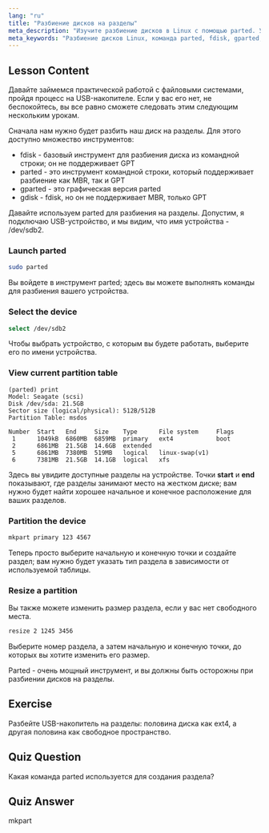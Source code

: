 ```yaml
---
lang: "ru"
title: "Разбиение дисков на разделы"
meta_description: "Изучите разбиение дисков в Linux с помощью parted. Узнайте, как разбивать, выбирать, просматривать и изменять размер дисков. Начните с этого руководства для начинающих!"
meta_keywords: "Разбиение дисков Linux, команда parted, fdisk, gparted, учебник Linux, Linux для начинающих, управление дисками, руководство Linux"
---
```


## Lesson Content

Давайте займемся практической работой с файловыми системами, пройдя процесс на USB-накопителе. Если у вас его нет, не беспокойтесь, вы все равно сможете следовать этим следующим нескольким урокам.

Сначала нам нужно будет разбить наш диск на разделы. Для этого доступно множество инструментов:

- fdisk - базовый инструмент для разбиения диска из командной строки; он не поддерживает GPT
- parted - это инструмент командной строки, который поддерживает разбиение как MBR, так и GPT
- gparted - это графическая версия parted
- gdisk - fdisk, но он не поддерживает MBR, только GPT

Давайте используем parted для разбиения на разделы. Допустим, я подключаю USB-устройство, и мы видим, что имя устройства - /dev/sdb2.

### Launch parted

```bash
sudo parted
```

Вы войдете в инструмент parted; здесь вы можете выполнять команды для разбиения вашего устройства.

### Select the device

```bash
select /dev/sdb2
```

Чтобы выбрать устройство, с которым вы будете работать, выберите его по имени устройства.

### View current partition table

```plaintext
(parted) print
Model: Seagate (scsi)
Disk /dev/sda: 21.5GB
Sector size (logical/physical): 512B/512B
Partition Table: msdos

Number  Start   End     Size    Type      File system     Flags
 1      1049kB  6860MB  6859MB  primary   ext4            boot
 2      6861MB  21.5GB  14.6GB  extended
 5      6861MB  7380MB  519MB   logical   linux-swap(v1)
 6      7381MB  21.5GB  14.1GB  logical   xfs
```

Здесь вы увидите доступные разделы на устройстве. Точки **start** и **end** показывают, где разделы занимают место на жестком диске; вам нужно будет найти хорошее начальное и конечное расположение для ваших разделов.

### Partition the device

```bash
mkpart primary 123 4567
```

Теперь просто выберите начальную и конечную точки и создайте раздел; вам нужно будет указать тип раздела в зависимости от используемой таблицы.

### Resize a partition

Вы также можете изменить размер раздела, если у вас нет свободного места.

```bash
resize 2 1245 3456
```

Выберите номер раздела, а затем начальную и конечную точки, до которых вы хотите изменить его размер.

Parted - очень мощный инструмент, и вы должны быть осторожны при разбиении дисков на разделы.

## Exercise

Разбейте USB-накопитель на разделы: половина диска как ext4, а другая половина как свободное пространство.

## Quiz Question

Какая команда parted используется для создания раздела?

## Quiz Answer

mkpart
